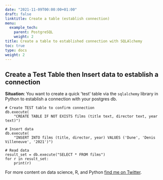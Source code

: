 ```yaml
---
date: "2021-11-09T00:00:00+01:00"
draft: false
linktitle: Create a table (establish connection)
menu:
  example_tech:
    parent: PostgreSQL
    weight: 2
title: Create a table to established connection with SQLAlchemy
toc: true
type: docs
weight: 2
---
```


## Create a Test Table then Insert data to establish a connection

**Situation**: You want to create a quick 'test' table via the `sqlalchemy` library in Python to establish a connection with your postgres db.


```{python}
# Create TEST table to confirm connection
db.execute(
    "CREATE TABLE IF NOT EXISTS films (title text, director text, year text)")

# Insert data
db.execute(
    "INSERT INTO films (title, director, year) VALUES ('Dune', 'Denis Villeneuve', '2021')")

# Read data
result_set = db.execute("SELECT * FROM films")
for r in result_set:
    print(r)
```



For more content on data science, R, and Python [find me on Twitter](https://twitter.com/paulapivat).